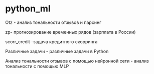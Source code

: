 # python_ml

Otz -  анализ тональности отзывов и парсинг

zp- прогнозирование временных рядов (зарплата в России)

scorr_credit -задача кредитного  скорринга

Различные задачи - различные задачи в Python

Анализ тональности отзывов с помощью нейронной сети - анализ тональности с помощью MLP
